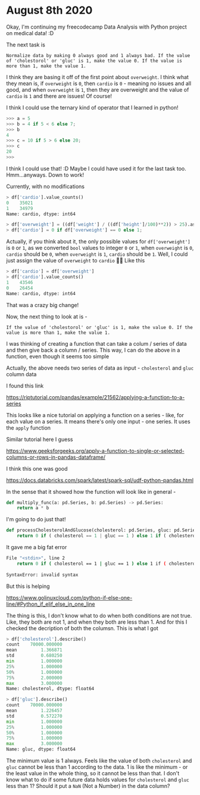 # August 8th 2020

Okay, I'm continuing my freecodecamp
Data Analysis with Python project on
medical data! :D

The next task is

```
Normalize data by making 0 always good and 1 always bad. If the value of 'cholestorol' or 'gluc' is 1, make the value 0. If the value is more than 1, make the value 1.
```

I think they are basing it off of the first
point about `overweight`. I think what they
mean is, if `overweight` is `0`, then `cardio`
is `0` - meaning no issues and all good, and
when `overweight` is `1`, then they are overweight
and the value of `cardio` is `1` and there are
issues! Of course!

I think I could use the ternary kind of operator
that I learned in python!

```python
>>> a = 5
>>> b = 4 if 5 < 6 else 7;
>>> b
4
>>> c = 10 if 5 > 6 else 20;
>>> c
20
>>>
```

I think I could use that! :D Maybe I could have
used it for the last task too. Hmm...anyways.
Down to work!

Currently, with no modifications

```python
> df['cardio'].value_counts()
0    35021
1    34979
Name: cardio, dtype: int64
```

```python
> df['overweight'] = ((df['weight'] / ((df['height']/100)**2)) > 25).astype(int)
> df['cardio'] = 0 if df['overweight'] == 0 else 1;
```

Actually, if you think about it, the only possible
values for `df['overweight']` is `0` or `1`, as we
converted `bool` values to integer `0` or `1`,
when `overweight` is `0`, `cardio` should be `0`,
when `overweight` is `1`, `cardio` should be `1`.
Well, I could just assign the value of `overweight`
to `cardio` 🤷‍♂️ Like this

```python
> df['cardio'] = df['overweight']
> df['cardio'].value_counts()
1    43546
0    26454
Name: cardio, dtype: int64
```

That was a crazy big change!

Now, the next thing to look at is - 

```
If the value of 'cholestorol' or 'gluc' is 1, make the value 0. If the value is more than 1, make the value 1.
```

I was thinking of creating a function that can
take a colum / series of data and then give back
a column / series. This way, I can do the above
in a function, even though it seems too simple

Actually, the above needs two series of data as
input - `cholesterol` and `gluc` column data

I found this link

https://riptutorial.com/pandas/example/21562/applying-a-function-to-a-series

This looks like a nice tutorial on applying
a function on a series - like, for each value
on a series. It means there's only one input -
one series. It uses the `apply` function

Similar tutorial here I guess

https://www.geeksforgeeks.org/apply-a-function-to-single-or-selected-columns-or-rows-in-pandas-dataframe/

I think this one was good

https://docs.databricks.com/spark/latest/spark-sql/udf-python-pandas.html

In the sense that it showed how the function will
look like in general - 

```python
def multiply_func(a: pd.Series, b: pd.Series) -> pd.Series:
    return a * b
```

I'm going to do just that!

```python
def processCholesterolAndGlucose(cholesterol: pd.Series, gluc: pd.Series) -> pd.Series:
    return 0 if ( cholesterol == 1 | gluc == 1 ) else 1 if ( cholesterol > 1 | gluc > 1 )
```

It gave me a big fat error

```bash
File "<stdin>", line 2
    return 0 if ( cholesterol == 1 | gluc == 1 ) else 1 if ( cholesterol > 1 | gluc > 1 )
                                                                                        ^
SyntaxError: invalid syntax
```

But this is helping

https://www.golinuxcloud.com/python-if-else-one-line/#Python_if_elif_else_in_one_line

The thing is this, I don't know what to do when both
conditions are not true. Like, they both are not 1,
and when they both are less than 1. And for this
I checked the decription of both the columsn. This is
what I got

```python
> df['cholesterol'].describe()
count    70000.000000
mean         1.366871
std          0.680250
min          1.000000
25%          1.000000
50%          1.000000
75%          2.000000
max          3.000000
Name: cholesterol, dtype: float64

> df['gluc'].describe()
count    70000.000000
mean         1.226457
std          0.572270
min          1.000000
25%          1.000000
50%          1.000000
75%          1.000000
max          3.000000
Name: gluc, dtype: float64
```

The minimum value is 1 always. Feels like the value
of both `cholesterol` and `gluc` cannot be less than
1 according to the data. 1 is like the minimum - or
the least value in the whole thing, so it cannot be
less than that. I don't know what to do if some future
data holds values for `cholesterol` and `gluc` less
than 1? Should it put a `NaN` (Not a Number) in the
data column?



